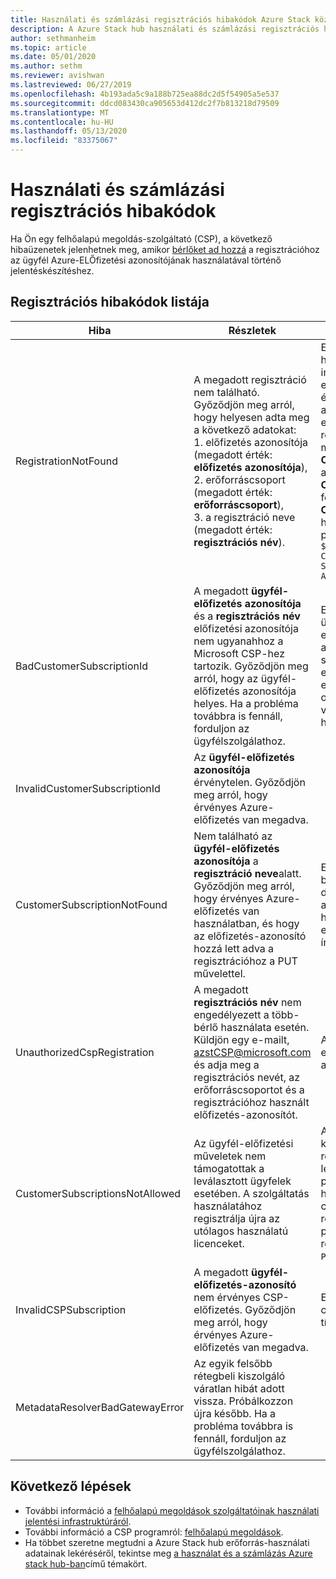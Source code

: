 ```yaml
---
title: Használati és számlázási regisztrációs hibakódok Azure Stack központban
description: A Azure Stack hub használati és számlázási regisztrációs hibakódjának ismertetése.
author: sethmanheim
ms.topic: article
ms.date: 05/01/2020
ms.author: sethm
ms.reviewer: avishwan
ms.lastreviewed: 06/27/2019
ms.openlocfilehash: 4b193ada5c9a188b725ea88dc2d5f54905a5e537
ms.sourcegitcommit: ddcd083430ca905653d412dc2f7b813218d79509
ms.translationtype: MT
ms.contentlocale: hu-HU
ms.lasthandoff: 05/13/2020
ms.locfileid: "83375067"
---
```

# <a name="usage-and-billing-registration-error-codes"></a>Használati és számlázási regisztrációs hibakódok

Ha Ön egy felhőalapú megoldás-szolgáltató (CSP), a következő hibaüzenetek jelenhetnek meg, amikor [bérlőket ad hozzá](azure-stack-csp-ref-operations.md#add-tenant-to-registration) a regisztrációhoz az ügyfél Azure-ELŐfizetési azonosítójának használatával történő jelentéskészítéshez.

## <a name="list-of-registration-error-codes"></a>Regisztrációs hibakódok listája

| Hiba   | Részletek  | Megjegyzések  |
|---|---|---|
| RegistrationNotFound | A megadott regisztráció nem található. Győződjön meg arról, hogy helyesen adta meg a következő adatokat:<br>1. előfizetés azonosítója (megadott érték: **előfizetés azonosítója**),<br>2. erőforráscsoport (megadott érték: **erőforráscsoport**),<br>3. a regisztráció neve (megadott érték: **regisztrációs név**). | Ez a hiba általában akkor fordul elő, ha a kezdeti regisztrációra mutató információk nem megfelelőek. Ha ellenőriznie kell az erőforráscsoportot és a regisztráció nevét, megkeresheti a Azure Portalban az összes erőforrás listázásával. Ha egynél több regisztrációs erőforrást talál, tekintse meg a tulajdonságok **CloudDeploymentID** , és válassza ki azt a regisztrációt, amelynek **CloudDeploymentID** megfelel a felhőnek. A **CloudDeploymentID**megkereséséhez használhatja ezt a PowerShell-parancsot Azure stack hub-on:<br>`$azureStackStampInfo = Invoke-Command -Session $session -ScriptBlock { Get-AzureStackStampInformation }` |
| BadCustomerSubscriptionId | A megadott **ügyfél-előfizetés azonosítója** és a **regisztrációs név** előfizetési azonosítója nem ugyanahhoz a Microsoft CSP-hez tartozik. Győződjön meg arról, hogy az ügyfél-előfizetés azonosítója helyes. Ha a probléma továbbra is fennáll, forduljon az ügyfélszolgálathoz. | Ez a hiba akkor fordul elő, ha az ügyfél-előfizetés CSP-előfizetés, de egy olyan CSP-partnerre mutat, amely eltér a kezdeti regisztráció során használt előfizetéstől. Ez az ellenőrzés olyan helyzetek elkerülését eredményezi, amelyek olyan CSP-partner számlázására vezethetnek, amely nem felel meg a használt Azure Stack hub-nak. |
| InvalidCustomerSubscriptionId  | Az **ügyfél-előfizetés azonosítója** érvénytelen. Győződjön meg arról, hogy érvényes Azure-előfizetés van megadva. |   |
| CustomerSubscriptionNotFound  | Nem található az **ügyfél-előfizetés azonosítója** a **regisztráció neve**alatt. Győződjön meg arról, hogy érvényes Azure-előfizetés van használatban, és hogy az előfizetés-azonosító hozzá lett adva a regisztrációhoz a PUT művelettel. | Ez a hiba akkor fordul elő, amikor egy bérlőt hozzáadtak egy előfizetéshez, de az ügyfél-előfizetés nem található a regisztrációhoz. Az ügyfél nem lett hozzáadva a regisztrációhoz, vagy az előfizetés-azonosító helytelenül lett írva. |
| UnauthorizedCspRegistration | A megadott **regisztrációs név** nem engedélyezett a több-bérlő használata esetén. Küldjön egy e-mailt, azstCSP@microsoft.com és adja meg a regisztrációs nevét, az erőforráscsoportot és a regisztrációhoz használt előfizetés-azonosítót. | A bérlők felvételének megkezdése előtt jóvá kell hagynia a regisztrációt a Microsoft több bérlője számára. |
| CustomerSubscriptionsNotAllowed | Az ügyfél-előfizetési műveletek nem támogatottak a leválasztott ügyfelek esetében. A szolgáltatás használatához regisztrálja újra az utólagos használatú licenceket. | A regisztráció, amelyhez bérlőket kíván felvenni, a kapacitás regisztrálása. A regisztráció létrehozásakor a rendszer a paramétert `BillingModel Capacity` használta. A bérlők hozzáadására csak az Ön által használt használati regisztrációk engedélyezettek. A paraméter használatával újra regisztrálnia kell `BillingModel PayAsYouUse` . |
| InvalidCSPSubscription | A megadott **ügyfél-előfizetés-azonosító** nem érvényes CSP-előfizetés. Győződjön meg arról, hogy érvényes Azure-előfizetés van megadva. | Ennek a hibának a legvalószínűbb oka az, hogy az ügyfél-előfizetés típusa hibás. |
| MetadataResolverBadGatewayError | Az egyik felsőbb rétegbeli kiszolgáló váratlan hibát adott vissza. Próbálkozzon újra később. Ha a probléma továbbra is fennáll, forduljon az ügyfélszolgálathoz. |

## <a name="next-steps"></a>Következő lépések

- További információ a [felhőalapú megoldások szolgáltatóinak használati jelentési infrastruktúráról](azure-stack-csp-ref-infrastructure.md).
- További információ a CSP programról: [felhőalapú megoldások](https://partner.microsoft.com/solutions/microsoft-cloud-solutions).
- Ha többet szeretne megtudni a Azure Stack hub erőforrás-használati adatainak lekéréséről, tekintse meg [a használat és a számlázás Azure stack hub-ban](azure-stack-billing-and-chargeback.md)című témakört.
